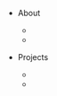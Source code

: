 <!-- navbar for site -->

* About

  * [](alpha)
  * [](beta)

* Projects

  * [](projects1.md)
  * [](projects2.md)
  